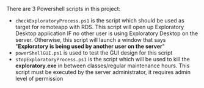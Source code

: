 There are 3 Powershell scripts in this project:

- `checkExploratoryProcess.ps1` is the script which should be used as target for remoteapp with RDS. This script will open up Exploratory Desktop application IF no other user is using Exploratory Desktop on the server. Otherwise, this script will launch a window that says "**Exploratory is being used by another user on the server**"
- `powerShellGUI.ps1` is used to test the GUI design for this script
- `stopExploratoryProcess.ps1` is the script which will be used to kill the **exploratory.exe** in between classes/regular maintenance hours. This script must be executed by the server administrator, it requires admin level of permission